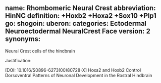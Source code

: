 name: Rhombomeric Neural Crest
abbreviation: HinNC
definition: +Hoxb2 +Hoxa2 +Sox10 +Plp1
go:
shogoin: 
uberon:
categories: Ectodermal Neuroectodermal NeuralCrest Face
version: 2
synonyms:
---

Neural Crest cells of the hindbrain

Justification:

 [DOI: 10.1016/S0896-6273(00)80728-X] Hoxa2 and Hoxb2 Control Dorsoventral Patterns of Neuronal Development in the Rostral Hindbrain



